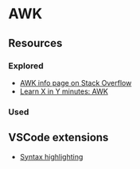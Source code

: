 # AWK

## Resources

### Explored

- [AWK info page on Stack Overflow](https://stackoverflow.com/tags/awk/info)
- [Learn X in Y minutes: AWK](https://learnxinyminutes.com/docs/awk/)

### Used

## VSCode extensions

- [Syntax highlighting](https://marketplace.visualstudio.com/items?itemName=luggage66.AWK)
